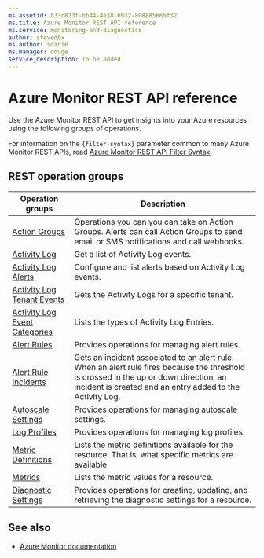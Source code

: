 ```yaml
---
ms.assetid: b33c823f-bb44-4a18-b932-808885665f32
ms.title: Azure Monitor REST API reference
ms.service: monitoring-and-diagnostics
author: steved0x
ms.author: sdanie
ms.manager: douge
service_description: To be added
---
```


# Azure Monitor REST API reference

Use the Azure Monitor REST API to get insights into your Azure resources using the following groups of operations.

For information on the `{filter-syntax}` parameter common to many Azure Monitor REST APIs, read [Azure Monitor REST API Filter Syntax](filter-syntax.md).


## REST operation groups

| Operation groups                                                                | Description  |
|---------------------------------------------------------------------------------|-----------------------|
| [Action Groups](~/docs-ref-autogen/monitor/actiongroups.json)                            | Operations you can you can take on Action Groups. Alerts can call Action Groups to send email or SMS notifications and call webhooks. |
| [Activity Log](~/docs-ref-autogen/monitor/activitylogs.json)                      | Get a list of Activity Log events.|
| [Activity Log Alerts](~/docs-ref-autogen/monitor/activitylogalerts.json)                 | Configure and list alerts based on Activity Log events.|
| [Activity Log Tenant Events](~/docs-ref-autogen/monitor/tenantactivitylogs.json)         | Gets the Activity Logs for a specific tenant.|
| [Activity Log Event Categories](~/docs-ref-autogen/monitor/eventcategories.json)         | Lists the types of Activity Log Entries. |
| [Alert Rules](~/docs-ref-autogen/monitor/alertrules.json)                                | Provides operations for managing alert rules. |
| [Alert Rule Incidents](~/docs-ref-autogen/monitor/alertruleincidents.json)               | Gets an incident associated to an alert rule. When an alert rule fires because the threshold is crossed in the up or down direction, an incident is created and an entry added to the Activity Log. |
| [Autoscale Settings](~/docs-ref-autogen/monitor/autoscalesettings.json)                  | Provides operations for managing autoscale settings.     |
| [Log Profiles](~/docs-ref-autogen/monitor/logprofiles.json)                              | Provides operations for managing log profiles.  |
| [Metric Definitions](~/docs-ref-autogen/monitor/metricdefinitions.json)                  | Lists the metric definitions available for the resource. That is, what specific metrics are available |
| [Metrics](~/docs-ref-autogen/monitor/metrics.json)                                       | Lists the metric values for a resource.   |
| [Diagnostic Settings](~/docs-ref-autogen/monitor/servicediagnosticsettings.json) | Provides operations for creating, updating, and retrieving the diagnostic settings for a resource.|


## See also

- [Azure Monitor documentation](https://review.docs.microsoft.com/azure/monitoring-and-diagnostics/)